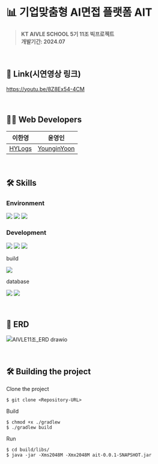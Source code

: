 # 📊 기업맞춤형 AI면접 플랫폼 AIT
> **KT AIVLE SCHOOL 5기 11조 빅프로젝트**<br/> **개발기간: 2024.07**

<br/>

## 🔗 Link(시연영상 링크)
https://youtu.be/8Z8Ex54-4CM

<br/>

## 👩‍💻 Web Developers

|               이한영               |               윤영인               |
| :---------------------------------: | :-------------------------------------: |
| [HYLogs](https://github.com/HYLogs) | [YounginYoon](https://github.com/YounginYoon) |

<br/>

## 🛠️ Skills
### Environment
<img src="https://img.shields.io/badge/Intellij IDEA-0071C5?style=flat-square&logo=intellij idea&logoColor=white"> <img src="https://img.shields.io/badge/AWS%20EC2-FF9900?style=flat-square&logo=Amazon%20EC2&logoColor=white"> <img src="https://img.shields.io/badge/GitHub-181717?style=flat-square&logo=github&logoColor=white"/>

### Development
  
<img src="https://img.shields.io/badge/java 17-007396?style=flat-square&logo=OpenJDK&logoColor=white"> <img src="https://img.shields.io/badge/springboot 3.2.7-6DB33F?style=flat-square&logo=springboot&logoColor=white"> <img src="https://img.shields.io/badge/Spring Security-6DB33F?style=flat-square&logo=Spring Security&logoColor=white">


build

<img src="https://img.shields.io/badge/Gradle-02303A?style=flat-square&logo=gradle&logoColor=white"> 


database

<img src="https://img.shields.io/badge/MySQL-4479A1?style=flat-square&logo=MySQL&logoColor=white"> <img src="https://img.shields.io/badge/Redis-DC382D?style=flat-square&logo=Redis&logoColor=white"> 

<!-- 스프링 시큐리티
- `JAVA` == 17
- `Spring Boot` == 3.2.7
- `build` == gradle
- `database` == MySQL, Redis -->

<br/>

## 🔎 ERD
![AIVLE11조_ERD drawio](https://github.com/user-attachments/assets/7a32ec95-7702-44ed-b8cf-a27320c9bdc5)

<br/>

## 🛠️ Building the project

Clone the project
```
$ git clone <Repository-URL>
```

Build
```
$ chmod +x ./gradlew
$ ./gradlew build
```

Run
```
$ cd build/libs/
$ java -jar -Xms2048M -Xmx2048M ait-0.0.1-SNAPSHOT.jar
```
